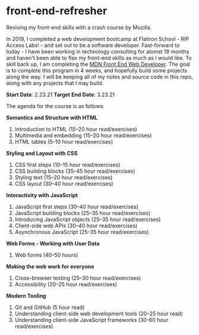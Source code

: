 # front-end-refresher
Reviving my front-end skills with a crash course by Mozilla. 

In 2019, I completed a web development bootcamp at Flatiron School - RIP Access Labs! - and set out to be a software developer. Fast-forward to today - I have been working in technology consulting for alomst 18 months and haven't been able to flex my front-end skills as much as I would like. To skill back up, I am completing the [MDN Front End Web Developer](https://developer.mozilla.org/en-US/docs/Learn/Front-end_web_developer). The goal is to complete this program in 4 weeks, and hopefully build some projects along the way. I will be keeping all of my notes and source code in this repo, along with any projects that I may build. 

**Start Date**: 2.23.21
**Target End Date**: 3.23.21

The agenda for the course is as follows: 

**Semantics and Structure with HTML**
1. Introduction to HTML (15–20 hour read/exercises)
2. Multimedia and embedding (15–20 hour read/exercises)
3. HTML tables (5–10 hour read/exercises)

**Styling and Layout with CSS**
1. CSS first steps (10–15 hour read/exercises)
2. CSS building blocks (35–45 hour read/exercises)
3. Styling text (15–20 hour read/exercises)
4. CSS layout (30–40 hour read/exercises)

**Interactivity with JavaScript**
1. JavaScript first steps (30–40 hour read/exercises)
2. JavaScript building blocks (25–35 hour read/exercises)
3. Introducing JavaScript objects (25–35 hour read/exercises)
4. Client-side web APIs (30–40 hour read/exercises)
5. Asynchronous JavaScript (25–35 hour read/exercises)

**Web Forms - Working with User Data**
1. Web forms (40–50 hours)

**Making the web work for everyone**
1. Cross-browser testing (25–30 hour read/exercises)
2. Accessibility (20–25 hour read/exercises)

**Modern Tooling**
1. Git and GitHub (5 hour read)
2. Understanding client-side web development tools (20–25 hour read)
3. Understanding client-side JavaScript frameworks (30-60 hour read/exercises)
